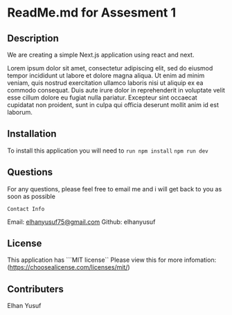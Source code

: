 # ReadMe.md for Assesment 1

## Description
We are creating a simple Next.js application using react and next.


Lorem ipsum dolor sit amet, consectetur adipiscing elit, sed do eiusmod tempor incididunt ut labore et dolore magna aliqua. Ut enim ad minim veniam, quis nostrud exercitation ullamco laboris nisi ut aliquip ex ea commodo consequat. Duis aute irure dolor in reprehenderit in voluptate velit esse cillum dolore eu fugiat nulla pariatur. Excepteur sint occaecat cupidatat non proident, sunt in culpa qui officia deserunt mollit anim id est laborum.

## Installation
To install this application you will need to 
```run npm install```
```npm run dev```

## Questions 
For any questions, please feel free to email me and i will get back to you as soon as possible


```Contact Info```

Email: elhanyusuf75@gmail.com
Github: elhanyusuf

## License
This application has ```MIT license``
Please view this for more infomation:(https://choosealicense.com/licenses/mit/)

## Contributers
Elhan Yusuf
